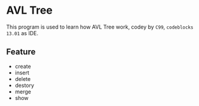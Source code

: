 # AVL Tree

This program is used to learn how AVL Tree work, codey by `C99`, `codeblocks 13.01` as IDE.

## Feature

- create 
- insert
- delete
- destory
- merge
- show
